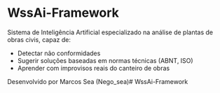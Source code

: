 # WssAi-Framework
Sistema de Inteligência Artificial especializado na análise de plantas de obras civis, capaz de:

- Detectar não conformidades
- Sugerir soluções baseadas em normas técnicas (ABNT, ISO)
- Aprender com improvisos reais do canteiro de obras

Desenvolvido por Marcos Sea (Nego_sea)# WssAi-Framework
